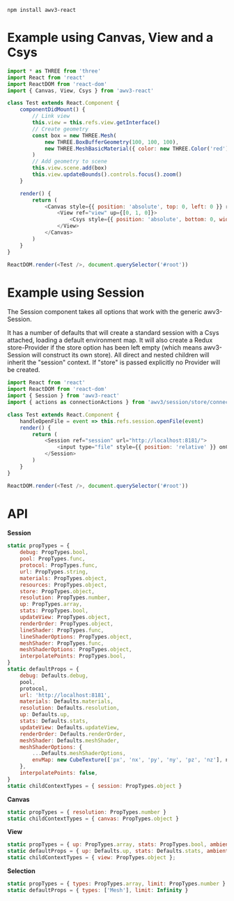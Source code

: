     npm install awv3-react

# Example using Canvas, View and a Csys

```js
import * as THREE from 'three'
import React from 'react'
import ReactDOM from 'react-dom'
import { Canvas, View, Csys } from 'awv3-react'

class Test extends React.Component {
    componentDidMount() {
        // Link view
        this.view = this.refs.view.getInterface()
        // Create geometry
        const box = new THREE.Mesh(
            new THREE.BoxBufferGeometry(100, 100, 100),
            new THREE.MeshBasicMaterial({ color: new THREE.Color('red') })
        )
        // Add geometry to scene
        this.view.scene.add(box)
        this.view.updateBounds().controls.focus().zoom()
    }

    render() {
        return (
            <Canvas style={{ position: 'absolute', top: 0, left: 0 }} resolution={1}>
                <View ref="view" up={[0, 1, 0]}>
                    <Csys style={{ position: 'absolute', bottom: 0, width: 90, height: 90 }} />
                </View>
            </Canvas>
        )
    }
}

ReactDOM.render(<Test />, document.querySelector('#root'))
```

# Example using Session

The Session component takes all options that work with the generic awv3-Session.

It has a number of defaults that will create a standard session with a Csys attached, loading a default environment map. It will also create a Redux store-Provider if the store option has been left empty (which means awv3-Session will construct its own store). All direct and nested children will inherit the "session" context. If "store" is passed explicitly no Provider will be created.

```js
import React from 'react'
import ReactDOM from 'react-dom'
import { Session } from 'awv3-react'
import { actions as connectionActions } from 'awv3/session/store/connections'

class Test extends React.Component {
    handleOpenFile = event => this.refs.session.openFile(event)
    render() {
        return (
            <Session ref="session" url="http://localhost:8181/">
                <input type="file" style={{ position: 'relative' }} onChange={this.handleOpenFile} />
            </Session>
        )
    }
}

ReactDOM.render(<Test />, document.querySelector('#root'))
```

# API

**Session**

```js
static propTypes = {
    debug: PropTypes.bool,
    pool: PropTypes.func,
    protocol: PropTypes.func,
    url: PropTypes.string,
    materials: PropTypes.object,
    resources: PropTypes.object,
    store: PropTypes.object,
    resolution: PropTypes.number,
    up: PropTypes.array,
    stats: PropTypes.bool,
    updateView: PropTypes.object,
    renderOrder: PropTypes.object,
    lineShader: PropTypes.func,
    lineShaderOptions: PropTypes.object,
    meshShader: PropTypes.func,
    meshShaderOptions: PropTypes.object,
    interpolatePoints: PropTypes.bool,
}
static defaultProps = {
    debug: Defaults.debug,
    pool,
    protocol,
    url: 'http://localhost:8181',
    materials: Defaults.materials,
    resolution: Defaults.resolution,
    up: Defaults.up,
    stats: Defaults.stats,
    updateView: Defaults.updateView,
    renderOrder: Defaults.renderOrder,
    meshShader: Defaults.meshShader,
    meshShaderOptions: {
        ...Defaults.meshShaderOptions,
        envMap: new CubeTexture(['px', 'nx', 'py', 'ny', 'pz', 'nz'], n => require('../assets/env/' + n + '.png')),
    },
    interpolatePoints: false,
}
static childContextTypes = { session: PropTypes.object }
```

**Canvas**

```js
static propTypes = { resolution: PropTypes.number }
static childContextTypes = { canvas: PropTypes.object }
```

**View**

```js
static propTypes = { up: PropTypes.array, stats: PropTypes.bool, ambientIntensity: PropTypes.number }
static defaultProps = { up: Defaults.up, stats: Defaults.stats, ambientIntensity: Defaults.ambientIntensity }
static childContextTypes = { view: PropTypes.object };
```

**Selection**

```js
static propTypes = { types: PropTypes.array, limit: PropTypes.number }
static defaultProps = { types: ['Mesh'], limit: Infinity }
```
